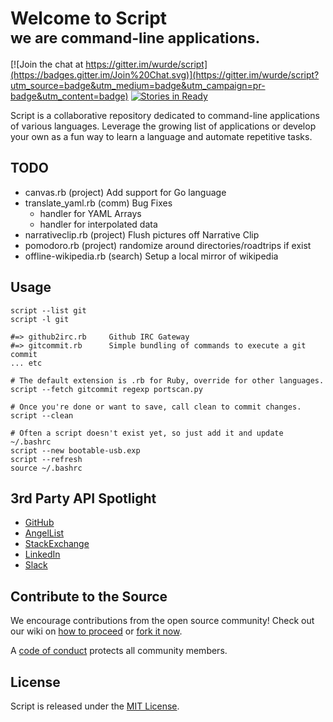 # Welcome to Script <br/><small>we are command-line applications.</small>

[![Join the chat at https://gitter.im/wurde/script](https://badges.gitter.im/Join%20Chat.svg)](https://gitter.im/wurde/script?utm_source=badge&utm_medium=badge&utm_campaign=pr-badge&utm_content=badge)
[![Stories in Ready](https://badge.waffle.io/wurde/script.svg?label=ready&title=Ready)](http://waffle.io/wurde/script)

Script is a collaborative repository dedicated to command-line applications of various languages. Leverage the growing list of applications or develop your own as a fun way to learn a language and automate repetitive tasks.

## TODO

+ canvas.rb  (project) Add support for Go language
+ translate_yaml.rb (comm) Bug Fixes
  * handler for YAML Arrays
  * handler for interpolated data
+ narrativeclip.rb (project) Flush pictures off Narrative Clip
+ pomodoro.rb (project) randomize around directories/roadtrips if exist
+ offline-wikipedia.rb (search) Setup a local mirror of wikipedia

## Usage

```
script --list git
script -l git

#=> github2irc.rb     Github IRC Gateway
#=> gitcommit.rb      Simple bundling of commands to execute a git commit
... etc

# The default extension is .rb for Ruby, override for other languages.
script --fetch gitcommit regexp portscan.py

# Once you're done or want to save, call clean to commit changes.
script --clean

# Often a script doesn't exist yet, so just add it and update ~/.bashrc
script --new bootable-usb.exp
script --refresh
source ~/.bashrc
```

## 3rd Party API Spotlight

+ [GitHub](https://developer.github.com)
+ [AngelList](https://angel.co/api)
+ [StackExchange](http://api.stackexchange.com/docs)
+ [LinkedIn](https://developer.linkedin.com)
+ [Slack](https://api.slack.com)


## Contribute to the Source

We encourage contributions from the open source community! Check out our wiki on [how to proceed](https://github.com/wurde/script/wiki/Contributing) or [fork it now](https://github.com/wurde/script/fork).

A [code of conduct](https://github.com/wurde/script/blob/master/CODE_OF_CONDUCT.md) protects all community members.

## License
Script is released under the [MIT License](http://www.opensource.org/licenses/MIT).
